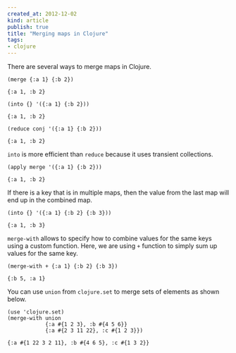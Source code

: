 ```yaml
---
created_at: 2012-12-02
kind: article
publish: true
title: "Merging maps in Clojure"
tags:
- clojure 
---
```


There are several ways to merge maps in Clojure. 

```
(merge {:a 1} {:b 2})

{:a 1, :b 2}
```

```
(into {} '({:a 1} {:b 2}))

{:a 1, :b 2}
```

```
(reduce conj '({:a 1} {:b 2}))

{:a 1, :b 2}
```

`into` is more efficient than `reduce` because it uses transient collections.

```
(apply merge '({:a 1} {:b 2}))

{:a 1, :b 2}
```

If there is a key that is in multiple maps, then the value from the last map will end up in the combined map. 

```
(into {} '({:a 1} {:b 2} {:b 3}))

{:a 1, :b 3} 
```

`merge-with` allows to specify how to combine values for the same keys using a custom function. Here, we are using `+` function to simply sum up values for the same key.

```
(merge-with + {:a 1} {:b 2} {:b 3})

{:b 5, :a 1}
```

You can use `union` from `clojure.set` to merge sets of elements as shown below.

```
(use 'clojure.set)
(merge-with union
            {:a #{1 2 3}, :b #{4 5 6}}
            {:a #{2 3 11 22}, :c #{1 2 3}})

{:a #{1 22 3 2 11}, :b #{4 6 5}, :c #{1 3 2}}
```